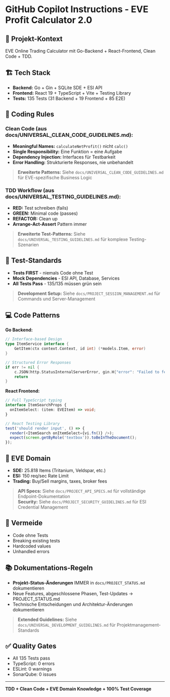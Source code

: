 # GitHub Copilot Instructions - EVE Profit Calculator 2.0

## 🎯 Projekt-Kontext
EVE Online Trading Calculator mit Go-Backend + React-Frontend, Clean Code + TDD.

## 🏗️ Tech Stack
- **Backend:** Go + Gin + SQLite SDE + ESI API  
- **Frontend:** React 19 + TypeScript + Vite + Testing Library
- **Tests:** 135 Tests (31 Backend + 19 Frontend + 85 E2E)

## 🎯 Coding Rules

### Clean Code (aus docs/UNIVERSAL_CLEAN_CODE_GUIDELINES.md):
- **Meaningful Names:** `calculateNetProfit()` nicht `calc()`
- **Single Responsibility:** Eine Funktion = eine Aufgabe
- **Dependency Injection:** Interfaces für Testbarkeit
- **Error Handling:** Strukturierte Responses, nie unbehandelt

> **Erweiterte Patterns:** Siehe `docs/UNIVERSAL_CLEAN_CODE_GUIDELINES.md` für EVE-spezifische Business Logic

### TDD Workflow (aus docs/UNIVERSAL_TESTING_GUIDELINES.md):
- **RED:** Test schreiben (fails)
- **GREEN:** Minimal code (passes)  
- **REFACTOR:** Clean up
- **Arrange-Act-Assert** Pattern immer

> **Erweiterte Test-Patterns:** Siehe `docs/UNIVERSAL_TESTING_GUIDELINES.md` für komplexe Testing-Szenarien

## 🧪 Test-Standards
- **Tests FIRST** - niemals Code ohne Test
- **Mock Dependencies** - ESI API, Database, Services
- **All Tests Pass** - 135/135 müssen grün sein

> **Development Setup:** Siehe `docs/PROJECT_SESSION_MANAGEMENT.md` für Commands und Server-Management

## 💻 Code Patterns

**Go Backend:**
```go
// Interface-based Design
type ItemService interface {
    GetItem(ctx context.Context, id int) (*models.Item, error)
}

// Structured Error Responses
if err != nil {
    c.JSON(http.StatusInternalServerError, gin.H{"error": "Failed to fetch item"})
    return
}
```

**React Frontend:**
```typescript
// Full TypeScript typing
interface ItemSearchProps {
  onItemSelect: (item: EVEItem) => void;
}

// React Testing Library
test('should render input', () => {
  render(<ItemSearch onItemSelect={vi.fn()} />);
  expect(screen.getByRole('textbox')).toBeInTheDocument();
});
```

## 🎯 EVE Domain
- **SDE:** 25.818 Items (Tritanium, Veldspar, etc.)
- **ESI:** 150 req/sec Rate Limit
- **Trading:** Buy/Sell margins, taxes, broker fees

> **API Specs:** Siehe `docs/PROJECT_API_SPECS.md` für vollständige Endpoint-Dokumentation  
> **Security:** Siehe `docs/PROJECT_SECURITY_GUIDELINES.md` für ESI Credential Management

## 🚫 Vermeide
- Code ohne Tests
- Breaking existing tests  
- Hardcoded values
- Unhandled errors

## 📚 Dokumentations-Regeln
- **Projekt-Status-Änderungen** IMMER in `docs/PROJECT_STATUS.md` dokumentieren
- Neue Features, abgeschlossene Phasen, Test-Updates → PROJECT_STATUS.md
- Technische Entscheidungen und Architektur-Änderungen dokumentieren

> **Extended Guidelines:** Siehe `docs/UNIVERSAL_DEVELOPMENT_GUIDELINES.md` für Projektmanagement-Standards

## ✅ Quality Gates
- All 135 Tests pass
- TypeScript: 0 errors
- ESLint: 0 warnings
- SonarQube: 0 issues

---
**TDD + Clean Code + EVE Domain Knowledge + 100% Test Coverage**
